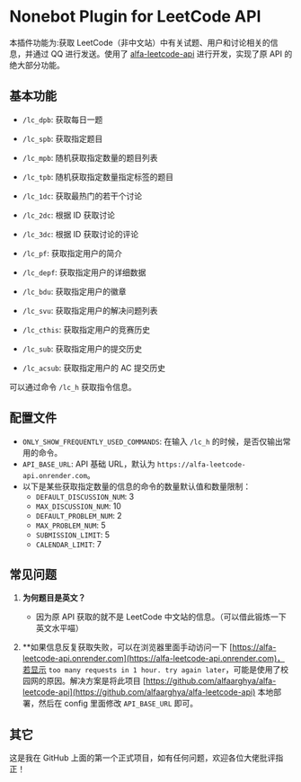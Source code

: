 # Nonebot Plugin for LeetCode API

本插件功能为:获取 LeetCode（非中文站）中有关试题、用户和讨论相关的信息，并通过 QQ 进行发送。使用了 [alfa-leetcode-api](https://github.com/alfaarghya/alfa-leetcode-api) 进行开发，实现了原 API 的绝大部分功能。

## 基本功能

- `/lc_dpb`: 获取每日一题
- `/lc_spb`: 获取指定题目
- `/lc_mpb`: 随机获取指定数量的题目列表
- `/lc_tpb`: 随机获取指定数量指定标签的题目

- `/lc_1dc`: 获取最热门的若干个讨论
- `/lc_2dc`: 根据 ID 获取讨论
- `/lc_3dc`: 根据 ID 获取讨论的评论

- `/lc_pf`: 获取指定用户的简介
- `/lc_depf`: 获取指定用户的详细数据
- `/lc_bdu`: 获取指定用户的徽章
- `/lc_svu`: 获取指定用户的解决问题列表
- `/lc_cthis`: 获取指定用户的竞赛历史
- `/lc_sub`: 获取指定用户的提交历史
- `/lc_acsub`: 获取指定用户的 AC 提交历史

可以通过命令 `/lc_h` 获取指令信息。

## 配置文件

- `ONLY_SHOW_FREQUENTLY_USED_COMMANDS`: 在输入 `/lc_h` 的时候，是否仅输出常用的命令。
- `API_BASE_URL`: API 基础 URL，默认为 `https://alfa-leetcode-api.onrender.com`。
- 以下是某些获取指定数量的信息的命令的数量默认值和数量限制：
  - `DEFAULT_DISCUSSION_NUM`: 3
  - `MAX_DISCUSSION_NUM`: 10
  - `DEFAULT_PROBLEM_NUM`: 2
  - `MAX_PROBLEM_NUM`: 5
  - `SUBMISSION_LIMIT`: 5
  - `CALENDAR_LIMIT`: 7

## 常见问题

1. **为何题目是英文？**
   - 因为原 API 获取的就不是 LeetCode 中文站的信息。（可以借此锻炼一下英文水平喵）

2. **如果信息反复获取失败，可以在浏览器里面手动访问一下 [https://alfa-leetcode-api.onrender.com](https://alfa-leetcode-api.onrender.com)，若显示 `too many requests in 1 hour. try again later`，可能是使用了校园网的原因。解决方案是将此项目 [https://github.com/alfaarghya/alfa-leetcode-api](https://github.com/alfaarghya/alfa-leetcode-api) 本地部署，然后在 config 里面修改 `API_BASE_URL` 即可。

## 其它

这是我在 GitHub 上面的第一个正式项目，如有任何问题，欢迎各位大佬批评指正！
